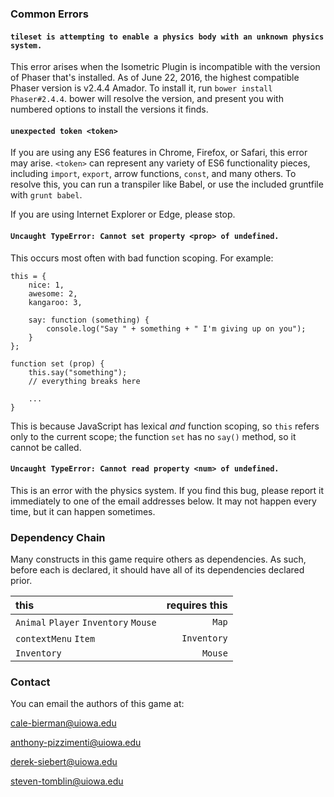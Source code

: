 ### Common Errors

#### `tileset is attempting to enable a physics body with an unknown physics system.`
This error arises when the Isometric Plugin is incompatible with the version of Phaser that's installed. As of June 22,
2016, the highest compatible Phaser version is v2.4.4 Amador. To install it, run `bower install Phaser#2.4.4`. bower will
resolve the version, and present you with numbered options to install the versions it finds.

#### `unexpected token <token>`
If you are using any ES6 features in Chrome, Firefox, or Safari, this error may arise. `<token>` can represent any variety
of ES6 functionality pieces, including `import`, `export`, arrow functions, `const`, and many others. To resolve this,
you can run a transpiler like Babel, or use the included gruntfile with `grunt babel`.

If you are using Internet Explorer or Edge, please stop.

#### `Uncaught TypeError: Cannot set property <prop> of undefined.`
This occurs most often with bad function scoping. For example:

    this = {
        nice: 1,
        awesome: 2,
        kangaroo: 3,
        
        say: function (something) {
            console.log("Say " + something + " I'm giving up on you");
        }
    };
    
    function set (prop) {
        this.say("something");
        // everything breaks here
        
        ...
    }

This is because JavaScript has lexical *and* function scoping, so `this` refers only to the current scope; the function
`set` has no `say()` method, so it cannot be called.

#### `Uncaught TypeError: Cannot read property <num> of undefined.`
This is an error with the physics system. If you find this bug, please report it immediately to one of the email addresses
below. It may not happen every time, but it can happen sometimes.

### Dependency Chain

Many constructs in this game require others as dependencies. As such, before each is declared, it should have all of
its dependencies declared prior.

|  this | requires this |
| :---  | -----------: |
| `Animal` `Player` `Inventory` `Mouse` | `Map` |
| `contextMenu` `Item` | `Inventory` |
| `Inventory` | `Mouse` |


### Contact

You can email the authors of this game at:

cale-bierman@uiowa.edu

anthony-pizzimenti@uiowa.edu

derek-siebert@uiowa.edu

steven-tomblin@uiowa.edu